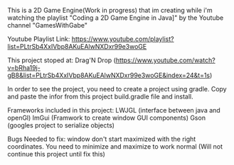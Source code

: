 This is a 2D Game Engine(Work in progress) that im creating while i'm watching the playlist "Coding a 2D Game Engine in Java]" by the Youtube channel "GamesWithGabe"

Youtube Playlist Link: https://www.youtube.com/playlist?list=PLtrSb4XxIVbp8AKuEAlwNXDxr99e3woGE

This project stoped at: Drag'N Drop (https://www.youtube.com/watch?v=bRha19j-gB8&list=PLtrSb4XxIVbp8AKuEAlwNXDxr99e3woGE&index=24&t=1s)

In order to see the project, you need to create a project using gradle. Copy and paste the infor from this project build.gradle file and install.

Frameworks included in this project:
   LWJGL (interface between java and openGl)
   ImGui (Framwork to create window GUI components)
   Gson  (googles project to serialize objects)

Bugs Needed to fix:
   window don't start maximized with the right coordinates. You need to minimize and maximize to work normal (Will not continue this project until fix this)